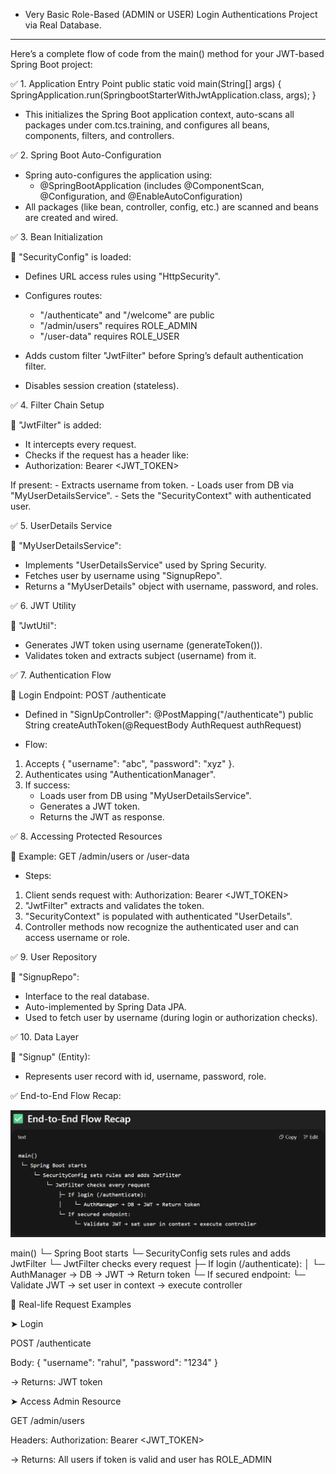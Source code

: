 - Very Basic Role-Based (ADMIN or USER) Login Authentications Project via Real Database.
---------------------------------------------------------------------------------------------
Here’s a complete flow of code from the main() method for your JWT-based Spring Boot project:

✅ 1. Application Entry Point
public static void main(String[] args) {
	SpringApplication.run(SpringbootStarterWithJwtApplication.class, args);
}
- This initializes the Spring Boot application context, auto-scans all packages under com.tcs.training, and configures all beans, components, filters, and controllers.

✅ 2. Spring Boot Auto-Configuration
- Spring auto-configures the application using:
    - @SpringBootApplication (includes @ComponentScan, @Configuration, and @EnableAutoConfiguration)
- All packages (like bean, controller, config, etc.) are scanned and beans are created and wired.

✅ 3. Bean Initialization

🔹 "SecurityConfig" is loaded:
- Defines URL access rules using "HttpSecurity".
- Configures routes:
    - "/authenticate" and "/welcome" are public
    - "/admin/users" requires ROLE_ADMIN
    - "/user-data" requires ROLE_USER

- Adds custom filter "JwtFilter" before Spring’s default authentication filter.
- Disables session creation (stateless).

✅ 4. Filter Chain Setup

🔹 "JwtFilter" is added:
- It intercepts every request.
- Checks if the request has a header like:
- Authorization: Bearer <JWT_TOKEN>

If present:
    - Extracts username from token.
    - Loads user from DB via "MyUserDetailsService".
    - Sets the "SecurityContext" with authenticated user.

✅ 5. UserDetails Service

🔹 "MyUserDetailsService":
- Implements "UserDetailsService" used by Spring Security.
- Fetches user by username using "SignupRepo".
- Returns a "MyUserDetails" object with username, password, and roles.

✅ 6. JWT Utility

🔹 "JwtUtil":
- Generates JWT token using username (generateToken()).
- Validates token and extracts subject (username) from it.

✅ 7. Authentication Flow

🔹 Login Endpoint: POST /authenticate
- Defined in "SignUpController":
@PostMapping("/authenticate")
public String createAuthToken(@RequestBody AuthRequest authRequest)

- Flow:
1. Accepts { "username": "abc", "password": "xyz" }.
2. Authenticates using "AuthenticationManager".
3. If success:
      - Loads user from DB using "MyUserDetailsService".
      - Generates a JWT token.
      - Returns the JWT as response.

✅ 8. Accessing Protected Resources

🔹 Example: GET /admin/users or /user-data

- Steps:
1. Client sends request with:
    Authorization: Bearer <JWT_TOKEN>
2. "JwtFilter" extracts and validates the token.
3. "SecurityContext" is populated with authenticated "UserDetails".
4. Controller methods now recognize the authenticated user and can access username or role.

✅ 9. User Repository

🔹 "SignupRepo":
- Interface to the real database.
- Auto-implemented by Spring Data JPA.
- Used to fetch user by username (during login or authorization checks).

✅ 10. Data Layer

🔹 "Signup" (Entity):
- Represents user record with id, username, password, role.


✅ End-to-End Flow Recap:

![image alt](https://github.com/RahulLodhi12/Basic-SpringBoot-with-JWT-Login-authentication-via-Real-Database/blob/e20621fea94c9c0c31ff5eb7aa6734ae3741aa8a/flow.png)

main()
 └─ Spring Boot starts
     └─ SecurityConfig sets rules and adds JwtFilter
         └─ JwtFilter checks every request
             ├─ If login (/authenticate):
             │    └─ AuthManager → DB → JWT → Return token
             └─ If secured endpoint:
                  └─ Validate JWT → set user in context → execute controller

		  
🔁 Real-life Request Examples

➤ Login

POST /authenticate

Body: { "username": "rahul", "password": "1234" }

→ Returns: JWT token


➤ Access Admin Resource

GET /admin/users

Headers: Authorization: Bearer <JWT_TOKEN>

→ Returns: All users if token is valid and user has ROLE_ADMIN
